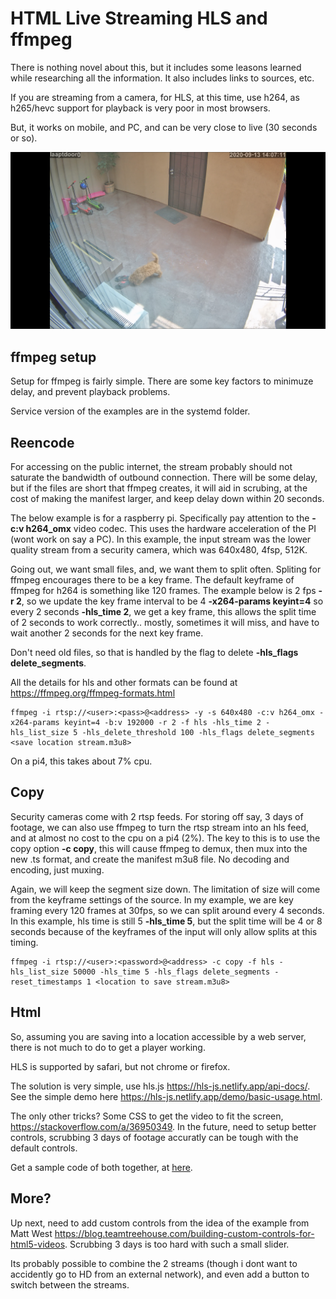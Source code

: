 # HTML Live Streaming HLS and ffmpeg

There is nothing novel about this, but it includes some leasons learned while researching all the information.  It also includes links to sources, etc.

If you are streaming from a camera, for HLS, at this time, use h264, as h265/hevc support for playback is very poor in most browsers.

But, it works on mobile, and PC, and can be very close to live (30 seconds or so).

![doggy](doc/dog_sniffing_shoes.png)

## ffmpeg setup

Setup for ffmpeg is fairly simple.  There are some key factors to minimuze delay, and prevent playback problems.

Service version of the examples are in the systemd folder.

## Reencode

For accessing on the public internet, the stream probably should not saturate the bandwidth of outbound connection.  There will be some delay, but if the files are short that ffmpeg creates, it will aid in scrubing, at the cost of making the manifest larger, and keep delay down within 20 seconds.

The below example is for a raspberry pi.  Specifically pay attention to the **-c:v h264_omx** video codec.  This uses the hardware acceleration of the PI (wont work on say a PC).  In this example, the input stream was the lower quality stream from a security camera, which was 640x480, 4fsp, 512K.

Going out, we want small files, and, we want them to split often.  Spliting for ffmpeg encourages there to be a key frame.  The default keyframe of ffmpeg for h264 is something like 120 frames.  The example below is 2 fps **-r 2**, so we update the key frame interval to be 4 **-x264-params keyint=4** so every 2 seconds **-hls_time 2**, we get a key frame, this allows the split time of 2 seconds to work correctly.. mostly, sometimes it will miss, and have to wait another 2 seconds for the next key frame.

Don't need old files, so that is handled by the flag to delete **-hls_flags delete_segments**.

All the details for hls and other formats can be found at https://ffmpeg.org/ffmpeg-formats.html

```
ffmpeg -i rtsp://<user>:<pass>@<address> -y -s 640x480 -c:v h264_omx -x264-params keyint=4 -b:v 192000 -r 2 -f hls -hls_time 2 -hls_list_size 5 -hls_delete_threshold 100 -hls_flags delete_segments <save location stream.m3u8>
```

On a pi4, this takes about 7% cpu.

## Copy

Security cameras come with 2 rtsp feeds.  For storing off say, 3 days of footage, we can also use ffmpeg to turn the rtsp stream into an hls feed, and at almost no cost to the cpu on a pi4 (2%).  The key to this is to use the copy option **-c copy**, this will cause ffmpeg to demux, then mux into the new .ts format, and create the manifest m3u8 file.  No decoding and encoding, just muxing.

Again, we will keep the segment size down.  The limitation of size will come from the keyframe settings of the source.  In my example, we are key framing every 120 frames at 30fps, so we can split around every 4 seconds.  In this example, hls time is still 5 **-hls_time 5**, but the split time will be 4 or 8 seconds because of the keyframes of the input will only allow splits at this timing.

```
ffmpeg -i rtsp://<user>:<password>@<address> -c copy -f hls -hls_list_size 50000 -hls_time 5 -hls_flags delete_segments -reset_timestamps 1 <location to save stream.m3u8>
```

## Html

So, assuming you are saving into a location accessible by a web server, there is not much to do to get a player working.

HLS is supported by safari, but not chrome or firefox.

The solution is very simple, use hls.js https://hls-js.netlify.app/api-docs/.  See the simple demo here https://hls-js.netlify.app/demo/basic-usage.html.

The only other tricks?  Some CSS to get the video to fit the screen, https://stackoverflow.com/a/36950349.  In the future, need to setup better controls, scrubbing 3 days of footage accuratly can be tough with the default controls.

Get a sample code of both together, at [here](html/player.html).

## More?

Up next, need to add custom controls from the idea of the example from Matt West https://blog.teamtreehouse.com/building-custom-controls-for-html5-videos.  Scrubbing 3 days is too hard with such a small slider.

Its probably possible to combine the 2 streams (though i dont want to accidently go to HD from an external network), and even add a button to switch between the streams.